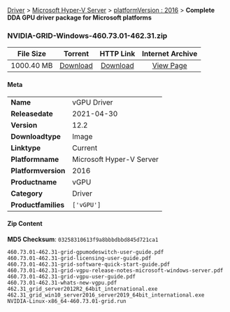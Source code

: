 
[Driver](/README.md)  >  [Microsoft Hyper-V Server](/index/Driver/Microsoft_Hyper-V_Server.md)  >  [platformVersion : 2016](/index/Driver/Microsoft_Hyper-V_Server/2016.md)  >  **Complete DDA GPU driver package for Microsoft platforms**


### NVIDIA-GRID-Windows-460.73.01-462.31.zip

| **File Size** | **Torrent**  | **HTTP Link** | **Internet Archive** |
|:-------------:|:------------:|:-------------:|:--------------------:|
| 1000.40 MB |  [Download](https://archive.org/download/nvgpu_NVIDIA-GRID-Windows-460.73.01-462.31.zip_ftghosfy/nvgpu_NVIDIA-GRID-Windows-460.73.01-462.31.zip_ftghosfy_archive.torrent)       | [Download](https://archive.org/compress/nvgpu_NVIDIA-GRID-Windows-460.73.01-462.31.zip_ftghosfy) | [View Page](https://archive.org/details/nvgpu_NVIDIA-GRID-Windows-460.73.01-462.31.zip_ftghosfy)       |

#### Meta

<table>
<tr><td><strong>Name</strong></td><td>vGPU Driver</td></tr>
<tr><td><strong>Releasedate</strong></td><td>2021-04-30</td></tr>
<tr><td><strong>Version</strong></td><td>12.2</td></tr>
<tr><td><strong>Downloadtype</strong></td><td>Image</td></tr>
<tr><td><strong>Linktype</strong></td><td>Current</td></tr>
<tr><td><strong>Platformname</strong></td><td>Microsoft Hyper-V Server</td></tr>
<tr><td><strong>Platformversion</strong></td><td>2016</td></tr>
<tr><td><strong>Productname</strong></td><td>vGPU</td></tr>
<tr><td><strong>Category</strong></td><td>Driver</td></tr>
<tr><td><strong>Productfamilies</strong></td><td><code>['vGPU']</code></td></tr>
</table>

#### Zip Content

**MD5 Checksum**: `03258310613f9a8bbbdbbd845d721ca1`

```text
460.73.01-462.31-grid-gpumodeswitch-user-guide.pdf
460.73.01-462.31-grid-licensing-user-guide.pdf
460.73.01-462.31-grid-software-quick-start-guide.pdf
460.73.01-462.31-grid-vgpu-release-notes-microsoft-windows-server.pdf
460.73.01-462.31-grid-vgpu-user-guide.pdf
460.73.01-462.31-whats-new-vgpu.pdf
462.31_grid_server2012R2_64bit_international.exe
462.31_grid_win10_server2016_server2019_64bit_international.exe
NVIDIA-Linux-x86_64-460.73.01-grid.run
```